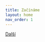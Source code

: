 ```yaml
---
title: Začínáme
layout: home
nav_order: 1
---
```


[Další](/docs/zaciname/doporucene-nastaveni-tisku)